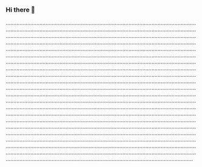 ### Hi there 👋

......................................................................................................................................................................................................................................................................................................................................................................................................................................................................................................................................................................................................................................................................................................................................................................................................................................................................................................................................................................................................................................................................................................................................................................................................................................................................................................................................................................................................................................................................................................................................................................................................................................................................................................................................................................................................................................................................................................................................................................................................................................................................................................................................................................................................................................................................................................................................................................................................................................................................................................................................................................................................................................................................................................................................................................................................................................